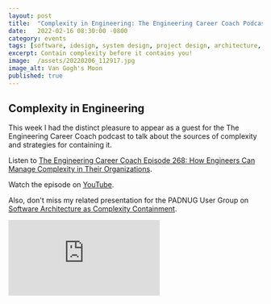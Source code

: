 ```yaml
---
layout: post
title:  "Complexity in Engineering: The Engineering Career Coach Podcast"
date:   2022-02-16 08:30:00 -0800
category: events
tags: [software, idesign, system design, project design, architecture, complexity, containment, large numbers, exponential, geometric, factorial, integration, market, technological, operational]
excerpt: Contain complexity before it contains you!
image:  /assets/20220206_112917.jpg
image_alt: Van Gogh's Moon
published: true
---
```


## Complexity in Engineering

This week I had the distinct pleasure to appear as a guest for the The Engineering Career Coach podcast to talk about the sources of complexity and strategies for containing it.

Listen to [The Engineering Career Coach Episode 268: How Engineers Can Manage Complexity in Their Organizations](https://engineeringmanagementinstitute.org/tecc-268-engineers-manage-complexity-organizations/).

Watch the episode on [YouTube](https://www.youtube.com/watch?v=GJQrMYHTMLM).

Also, don't miss my related presentation for the PADNUG User Group on [Software Architecture as Complexity Containment](/2021/03/03/padnug-software-architecture-as-complexity-containment/).

<div class="framer">
    <iframe src="https://www.youtube.com/embed/GJQrMYHTMLM" frameborder="0" allow="accelerometer; encrypted-media; gyroscope; picture-in-picture" allowfullscreen></iframe>
</div>

